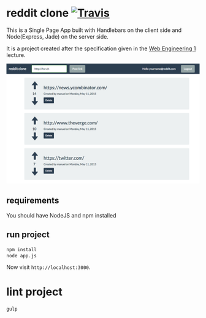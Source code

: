 # reddit clone [![Travis](https://travis-ci.org/silvanh/RedditClone.svg)](https://travis-ci.org/silvanh/RedditClone)

This is a Single Page App built with Handlebars on the client side 
and Node(Express, Jade) on the server side.

It is a project created after the specification given in the [ Web Engineering 1](http://studien.hsr.ch/allModules/24372_M_WED1.html) lecture.

![Screenshot](screenshot.png?raw=true "Screenshot of reddit clone")

## requirements

You should have NodeJS and npm installed

## run project

```
npm install
node app.js
```

Now visit `http://localhost:3000`.

# lint project

```
gulp
```